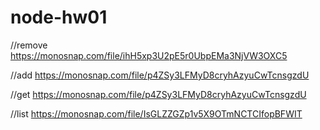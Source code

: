 # node-hw01

//remove
https://monosnap.com/file/ihH5xp3U2pE5r0UbpEMa3NjVW3OXC5

//add
https://monosnap.com/file/p4ZSy3LFMyD8cryhAzyuCwTcnsgzdU

//get
https://monosnap.com/file/p4ZSy3LFMyD8cryhAzyuCwTcnsgzdU

//list
https://monosnap.com/file/IsGLZZGZp1v5X9OTmNCTCIfopBFWIT
